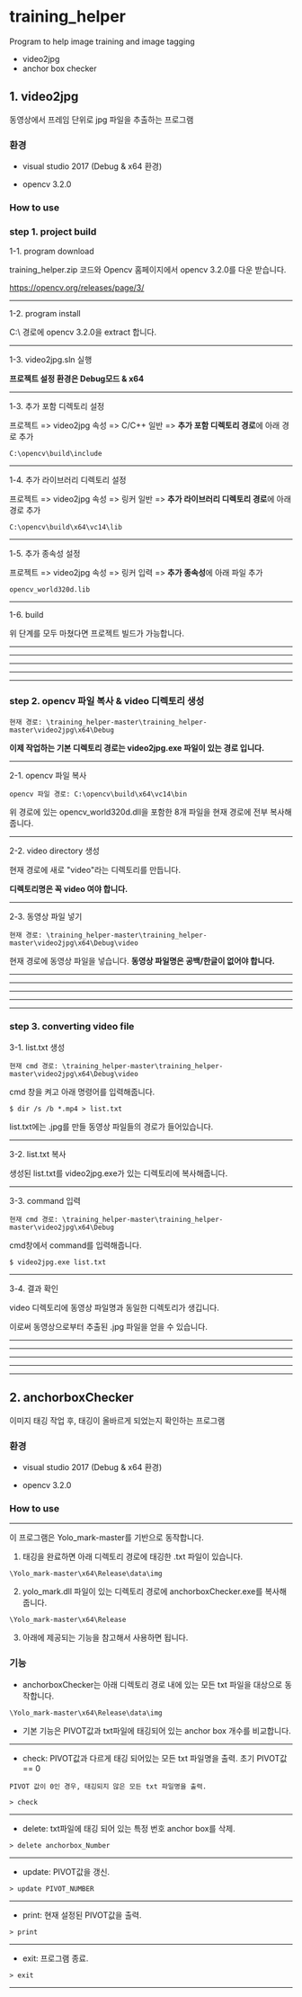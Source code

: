 # training_helper  
Program to help image training and image tagging
- video2jpg
- anchor box checker

## 1. video2jpg  
동영상에서 프레임 단위로 jpg 파일을 추출하는 프로그램

### 환경
- visual studio 2017 (Debug & x64 환경)

- opencv 3.2.0

### How to use


### step 1. project build  


1-1. program download

training_helper.zip 코드와 Opencv 홈페이지에서 opencv 3.2.0를 다운 받습니다. 

https://opencv.org/releases/page/3/
*****

1-2. program install 

C:\ 경로에 opencv 3.2.0을 extract 합니다.


*****


1-3. video2jpg.sln 실행

**프로젝트 설정 환경은 Debug모드 & x64**
*****


1-3. 추가 포함 디렉토리 설정

프로젝트 => video2jpg 속성 => C/C++ 일반 => **추가 포함 디렉토리 경로**에 아래 경로 추가

<pre><code>C:\opencv\build\include</code></pre>
*****

1-4. 추가 라이브러리 디렉토리 설정

프로젝트 => video2jpg 속성 => 링커 일반 => **추가 라이브러리 디렉토리 경로**에 아래 경로 추가

<pre><code>C:\opencv\build\x64\vc14\lib</code></pre>
*****

1-5. 추가 종속성 설정

프로젝트 => video2jpg 속성 => 링커 입력 => **추가 종속성**에 아래 파일 추가

<pre><code>opencv_world320d.lib</code></pre> 
*****

1-6. build

위 단계를 모두 마쳤다면 프로젝트 빌드가 가능합니다.
*****
*****
*****
*****
*****


### step 2. opencv 파일 복사 & video 디렉토리 생성 

<pre><code>현재 경로: \training_helper-master\training_helper-master\video2jpg\x64\Debug</code></pre>

**이제 작업하는 기본 디렉토리 경로는 video2jpg.exe 파일이 있는 경로 입니다.**

*****


2-1. opencv 파일 복사

<pre><code>opencv 파일 경로: C:\opencv\build\x64\vc14\bin </code></pre>

위 경로에 있는 opencv_world320d.dll을 포함한 8개 파일을 현재 경로에 전부 복사해줍니다.

*****


2-2. video directory 생성

현재 경로에 새로 "video"라는 디렉토리를 만듭니다.

**디렉토리명은 꼭 video 여야 합니다.**

*****

2-3. 동영상 파일 넣기

<pre><code>현재 경로: \training_helper-master\training_helper-master\video2jpg\x64\Debug\video</code></pre> 

현재 경로에 동영상 파일을 넣습니다. **동영상 파일명은 공백/한글이 없어야 합니다.**

*****
*****
*****
*****
*****


### step 3. converting video file

3-1. list.txt 생성

<pre><code>현재 cmd 경로: \training_helper-master\training_helper-master\video2jpg\x64\Debug\video</code></pre>

cmd 창을 켜고 아래 명령어를 입력해줍니다.

<pre><code>$ dir /s /b *.mp4 > list.txt</code></pre>

list.txt에는 .jpg를 만들 동영상 파일들의 경로가 들어있습니다.


*****

3-2. list.txt 복사

생성된 list.txt를 video2jpg.exe가 있는 디렉토리에 복사해줍니다.

*****

3-3. command 입력

<pre><code>현재 cmd 경로: \training_helper-master\training_helper-master\video2jpg\x64\Debug</code></pre>

cmd창에서 command를 입력해줍니다.

<pre><code>$ video2jpg.exe list.txt</code></pre>

*****

3-4. 결과 확인

video 디렉토리에 동영상 파일명과 동일한 디렉토리가 생깁니다. 

이로써 동영상으로부터 추출된 .jpg 파일을 얻을 수 있습니다.

*****
*****
*****
*****
*****













## 2. anchorboxChecker
이미지 태깅 작업 후, 태깅이 올바르게 되었는지 확인하는 프로그램

### 환경
- visual studio 2017 (Debug & x64 환경)

- opencv 3.2.0

### How to use
*****
이 프로그램은 Yolo_mark-master를 기반으로 동작합니다.

1. 태깅을 완료하면 아래 디렉토리 경로에 태깅한 .txt 파일이 있습니다.

~~~
\Yolo_mark-master\x64\Release\data\img
~~~

2. yolo_mark.dll 파일이 있는 디렉토리 경로에 anchorboxChecker.exe를 복사해줍니다.

~~~
\Yolo_mark-master\x64\Release
~~~

3. 아래에 제공되는 기능을 참고해서 사용하면 됩니다.



### 기능

* anchorboxChecker는 아래 디렉토리 경로 내에 있는 모든 txt 파일을 대상으로 동작합니다.
~~~
\Yolo_mark-master\x64\Release\data\img
~~~
* 기본 기능은 PIVOT값과 txt파일에 태깅되어 있는 anchor box 개수를 비교합니다.
*****


* check: PIVOT값과 다르게 태깅 되어있는 모든 txt 파일명을 출력. 초기 PIVOT값 == 0

`PIVOT 값이 0인 경우, 태깅되지 않은 모든 txt 파일명을 출력.`

<pre><code>> check </code></pre> 
*****
* delete: txt파일에 태깅 되어 있는 특정 번호 anchor box를 삭제.

<pre><code>> delete anchorbox_Number </code></pre> 
*****
* update: PIVOT값을 갱신.

<pre><code>> update PIVOT_NUMBER </code></pre> 
*****
* print: 현재 설정된 PIVOT값을 출력.

<pre><code>> print </code></pre> 
*****
* exit: 프로그램 종료.

<pre><code>> exit</code></pre> 
*****

